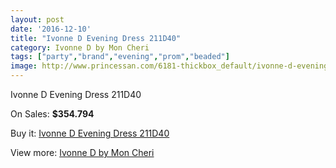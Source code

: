```yaml
---
layout: post
date: '2016-12-10'
title: "Ivonne D Evening Dress 211D40"
category: Ivonne D by Mon Cheri
tags: ["party","brand","evening","prom","beaded"]
image: http://www.princessan.com/6181-thickbox_default/ivonne-d-evening-dress-211d40.jpg
---
```

Ivonne D Evening Dress 211D40

On Sales: **$354.794**
<a href="https://www.princessan.com/en/ivonne-d-by-mon-cheri/2839-ivonne-d-evening-dress-211d40.html"><amp-img layout="responsive" width="600" height="600" src="//www.princessan.com/6181-thickbox_default/ivonne-d-evening-dress-211d40.jpg" alt="Ivonne D Evening Dress 211D40 0" /></a>

Buy it: [Ivonne D Evening Dress 211D40](https://www.princessan.com/en/ivonne-d-by-mon-cheri/2839-ivonne-d-evening-dress-211d40.html "Ivonne D Evening Dress 211D40")

View more: [Ivonne D by Mon Cheri](https://www.princessan.com/en/23-ivonne-d-by-mon-cheri "Ivonne D by Mon Cheri")